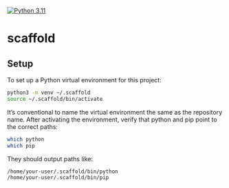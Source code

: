[![Python 3.11](https://github.com/YuchenHe98/scaffold/actions/workflows/main.yml/badge.svg)](https://github.com/YuchenHe98/scaffold/actions/workflows/main.yml)

# scaffold

## Setup

To set up a Python virtual environment for this project:

```bash
python3 -m venv ~/.scaffold
source ~/.scaffold/bin/activate
```

It’s conventional to name the virtual environment the same as the repository name. After activating the environment, verify that python and pip point to the correct paths:

```bash
which python
which pip
```

They should output paths like:

```bash
/home/your-user/.scaffold/bin/python
/home/your-user/.scaffold/bin/pip
```
